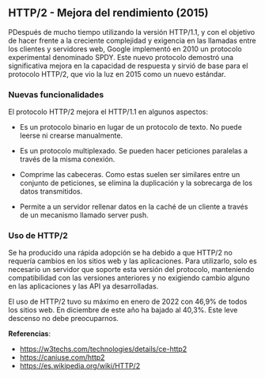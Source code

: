 ## HTTP/2 - Mejora del rendimiento (2015)

PDespués de mucho tiempo utilizando la versión HTTP/1.1, y con el objetivo de hacer frente a la creciente
complejidad y exigencia en las llamadas entre los clientes y servidores web, Google implementó en 2010 un protocolo
experimental denominado SPDY. Este nuevo protocolo demostró una significativa mejora en la capacidad de respuesta y
sirvió de base para el protocolo HTTP/2, que vio la luz en 2015 como un nuevo estándar.

### Nuevas funcionalidades

El protocolo HTTP/2 mejora el HTTP/1.1 en algunos aspectos:

- Es un protocolo binario en lugar de un protocolo de texto. No puede leerse ni crearse manualmente. 

- Es un protocolo multiplexado. Se pueden hacer peticiones paralelas a través de la misma conexión.

- Comprime las cabeceras. Como estas suelen ser similares entre un conjunto de peticiones, se elimina la duplicación y
  la sobrecarga de los datos transmitidos.

- Permite a un servidor rellenar datos en la caché de un cliente a través de un mecanismo llamado server push.

### Uso de HTTP/2

Se ha producido una rápida adopción se ha debido a que HTTP/2 no requería cambios en los sitios web y las aplicaciones.
Para utilizarlo, solo es necesario un servidor que soporte esta versión del protocolo, manteniendo compatibilidad con
las versiones anteriores y no exigiendo cambio alguno en las aplicaciones y las API ya desarrolladas.

El uso de HTTP/2 tuvo su máximo en enero de 2022 con 46,9% de todos los sitios web. En diciembre de este año ha bajado
al 40,3%. Este leve descenso no debe preocuparnos.

**Referencias**:

- https://w3techs.com/technologies/details/ce-http2
- https://caniuse.com/http2
- https://es.wikipedia.org/wiki/HTTP/2
